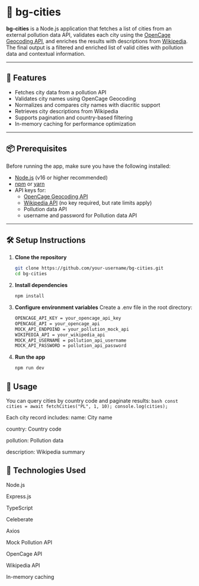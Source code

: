 # 🌆 bg-cities

**bg-cities** is a Node.js application that fetches a list of cities from an external pollution data API, validates each city using the [OpenCage Geocoding API](https://opencagedata.com/), and enriches the results with descriptions from [Wikipedia](https://www.wikipedia.org/). The final output is a filtered and enriched list of valid cities with pollution data and contextual information.

---

## 🚀 Features

- Fetches city data from a pollution API
- Validates city names using OpenCage Geocoding
- Normalizes and compares city names with diacritic support
- Retrieves city descriptions from Wikipedia
- Supports pagination and country-based filtering
- In-memory caching for performance optimization

---

## 📦 Prerequisites

Before running the app, make sure you have the following installed:

- [Node.js](https://nodejs.org/) (v16 or higher recommended)
- [npm](https://www.npmjs.com/) or [yarn](https://yarnpkg.com/)
- API keys for:
  - [OpenCage Geocoding API](https://opencagedata.com/)
  - [Wikipedia API](https://www.mediawiki.org/wiki/API:Main_page) (no key required, but rate limits apply)
  - Pollution data API
  - username and password for Pollution data API

---

## 🛠️ Setup Instructions

1. **Clone the repository**

   ```bash
   git clone https://github.com/your-username/bg-cities.git
   cd bg-cities

2. **Install dependencies**

   ```bash
   npm install

3. **Configure environment variables**
    Create a .env file in the root directory:

    ```bash
    OPENCAGE_API_KEY = your_opencage_api_key
    OPENCAGE_API = your_opencage_api
    MOCK_API_ENDPOIND = your_pollution_mock_api
    WIKIPEDIA_API = your_wikipedia_api
    MOCK_API_USERNAME = pollution_api_username
    MOCK_API_PASSWORD = pollution_api_password

4. **Run the app**
   
   ```bash
   npm run dev

## 📘 Usage
You can query cities by country code and paginate results:
    ```bash
    const cities = await fetchCities("PL", 1, 10);
    console.log(cities);
    ```

Each city record includes:
name: City name

country: Country code

pollution: Pollution data

description: Wikipedia summary

## 🧠 Technologies Used

Node.js

Express.js

TypeScript

Celeberate

Axios

Mock Pollution API

OpenCage API

Wikipedia API

In-memory caching

